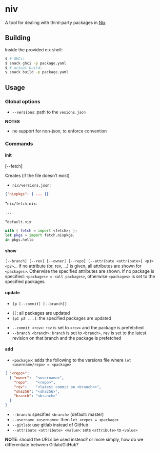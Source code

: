 # niv

A tool for dealing with third-party packages in [Nix].

## Building

Inside the provided nix shell:

``` bash
$ # GHCi:
$ snack ghci -p package.yaml
$ # actual build:
$ snack build -p package.yaml
```

## Usage

### Global options

* `--versions`: path to the `vesions.json`

**NOTES**

* no support for non-json, to enforce convention

### Commands

#### init

[--fetch]

Creates (if the file doesn't exist)

* `nix/versions.json`:
``` json
{"nixpkgs": { ... }}
```

*`nix/fetch.nix`:
``` nix
...
```

*`default.nix`:
``` nix
with { fetch = import <fetch>; };
let pkgs = import fetch.nixpkgs;
in pkgs.hello
```

#### show

`[--branch] [--rev] [--owner] [--repo] [--attribute <attribute>] <p1> <p2>`...
  if no attribute (br, rev, ...) is given, all attributes are shown for
  `<packages>`.  Otherwise the specified attributes are shown. If no package is
  specified: `<packages> = <all packages>`, otherwise `<packages>` is set to
  the specified packages.

#### update

* `[p [--commit] [--branch]]`
 - `[]`: all packages are updated
 - `[p1 p2 ...]`: the specified packages are updated

* `--commit <rev>`: `rev` is set to `<rev>` and the package is prefetched
* `--branch <branch>`: `branch` is set to `<branch>`, `rev` is set to the
  latest revision on that branch and the package is prefetched

#### add

* `<package>`: adds the following to the versions file where `let <username/repo> = <package>`
``` json
{ "<repo>":
  { "owner":  "<username>",
    "repo":   "<repo>",
    "rev":    "<latest commit on <branch>>",
    "sha256": "<sha256>",
    "branch": "<branch>"
  }
}
```

* `--branch`: specifies `<branch>` (default: master)
* `--username <username>`: then `let <repo> = <package>`
* `--gitlab`: use gitlab instead of GitHub
* `--attribute <attribute> <value>`: sets `<attribute>` to `<value>`

**NOTE**: should the URLs be used instead? or more simply, how do we differentiate between Gitlab/GitHub?

[Nix]: https://nixos.org/nix/
